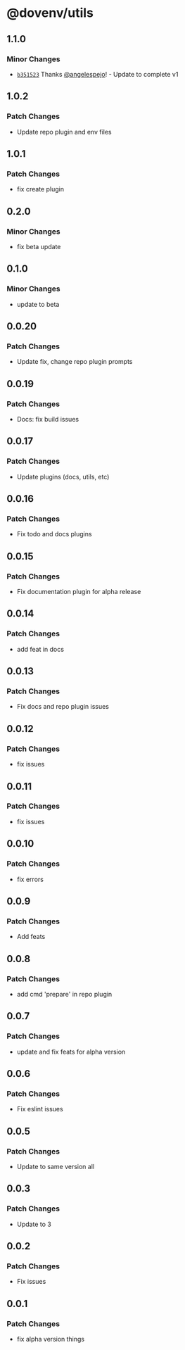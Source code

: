 # @dovenv/utils

## 1.1.0

### Minor Changes

- [`b351523`](https://github.com/pigeonposse/dovenv/commit/b351523040d0dd541a9bdde8b4c5b000281768b8) Thanks [@angelespejo](https://github.com/angelespejo)! - Update to complete v1

## 1.0.2

### Patch Changes

- Update repo plugin and env files

## 1.0.1

### Patch Changes

- fix create plugin

## 0.2.0

### Minor Changes

- fix beta update

## 0.1.0

### Minor Changes

- update to beta

## 0.0.20

### Patch Changes

- Update fix, change repo plugin prompts

## 0.0.19

### Patch Changes

- Docs: fix build issues

## 0.0.17

### Patch Changes

- Update plugins (docs, utils, etc)

## 0.0.16

### Patch Changes

- Fix todo and docs plugins

## 0.0.15

### Patch Changes

- Fix documentation plugin for alpha release

## 0.0.14

### Patch Changes

- add feat in docs

## 0.0.13

### Patch Changes

- Fix docs and repo plugin issues

## 0.0.12

### Patch Changes

- fix issues

## 0.0.11

### Patch Changes

- fix issues

## 0.0.10

### Patch Changes

- fix errors

## 0.0.9

### Patch Changes

- Add feats

## 0.0.8

### Patch Changes

- add cmd 'prepare' in repo plugin

## 0.0.7

### Patch Changes

- update and fix feats for alpha version

## 0.0.6

### Patch Changes

- Fix eslint issues

## 0.0.5

### Patch Changes

- Update to same version all

## 0.0.3

### Patch Changes

- Update to 3

## 0.0.2

### Patch Changes

- Fix issues

## 0.0.1

### Patch Changes

- fix alpha version things
